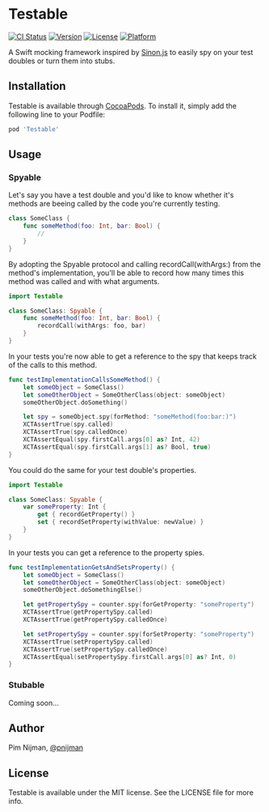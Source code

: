 # Testable

[![CI Status](http://img.shields.io/travis/pimnijman/Testable.svg?style=flat)](https://travis-ci.org/pimnijman/Testable)
[![Version](https://img.shields.io/cocoapods/v/Testable.svg?style=flat)](http://cocoapods.org/pods/Testable)
[![License](https://img.shields.io/cocoapods/l/Testable.svg?style=flat)](http://cocoapods.org/pods/Testable)
[![Platform](https://img.shields.io/cocoapods/p/Testable.svg?style=flat)](http://cocoapods.org/pods/Testable)

A Swift mocking framework inspired by [Sinon.js](http://sinonjs.org) to easily spy on your test doubles or turn them into stubs.

## Installation

Testable is available through [CocoaPods](http://cocoapods.org). To install
it, simply add the following line to your Podfile:

```ruby
pod 'Testable'
```

## Usage

### Spyable

Let's say you have a test double and you'd like to know whether it's methods are beeing called by the code you're currently testing.

```swift
class SomeClass {
    func someMethod(foo: Int, bar: Bool) {
        //
    }
}
```

By adopting the Spyable protocol and calling recordCall(withArgs:) from the method's implementation, you'll be able to record how many times this method was called and with what arguments.

```swift
import Testable

class SomeClass: Spyable {
    func someMethod(foo: Int, bar: Bool) {
        recordCall(withArgs: foo, bar)
    }
}
```

In your tests you're now able to get a reference to the spy that keeps track of the calls to this method.

```swift
func testImplementationCallsSomeMethod() {
    let someObject = SomeClass()
    let someOtherObject = SomeOtherClass(object: someObject)
    someOtherObject.doSomething()

    let spy = someObject.spy(forMethod: "someMethod(foo:bar:)")
    XCTAssertTrue(spy.called)
    XCTAssertTrue(spy.calledOnce)
    XCTAssertEqual(spy.firstCall.args[0] as? Int, 42)
    XCTAssertEqual(spy.firstCall.args[1] as? Bool, true)
}
```

You could do the same for your test double's properties.

```swift
import Testable

class SomeClass: Spyable {
    var someProperty: Int {
        get { recordGetProperty() }
        set { recordSetProperty(withValue: newValue) }
    }
}
```

In your tests you can get a reference to the property spies.

```swift
func testImplementationGetsAndSetsProperty() {
    let someObject = SomeClass()
    let someOtherObject = SomeOtherClass(object: someObject)
    someOtherObject.doSomethingElse()

    let getPropertySpy = counter.spy(forGetProperty: "someProperty")
    XCTAssertTrue(getPropertySpy.called)
    XCTAssertTrue(getPropertySpy.calledOnce)

    let setPropertySpy = counter.spy(forSetProperty: "someProperty")
    XCTAssertTrue(setPropertySpy.called)
    XCTAssertTrue(setPropertySpy.calledOnce)
    XCTAssertEqual(setPropertySpy.firstCall.args[0] as? Int, 0)
}
```

### Stubable

Coming soon…

## Author

Pim Nijman, [@pnijman](https://twitter.com/pnijman)

## License

Testable is available under the MIT license. See the LICENSE file for more info.
